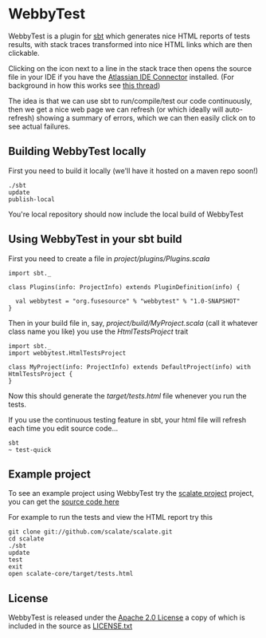 WebbyTest
=========

WebbyTest is a plugin for [sbt]() which generates nice HTML reports of tests results, with stack traces transformed
into nice HTML links which are then clickable.

Clicking on the icon next to a line in the stack trace then opens the
source file in your IDE if you have the [Atlassian IDE Connector](http://www.atlassian.com/software/ideconnector/) installed. (For background in how this works see [this thread](http://www.jetbrains.net/devnet/message/5254292#5254292))

The idea is that we can use sbt to run/compile/test our code continuously, then we get a nice web page we can refresh (or which ideally will auto-refresh) showing a summary of errors, which we can then easily click on to see actual failures.

Building WebbyTest locally
--------------------------

First you need to build it locally (we'll have it hosted on a maven repo soon!)

    ./sbt
    update
    publish-local

You're local repository should now include the local build of WebbyTest


Using WebbyTest in your sbt build
---------------------------------

First you need to create a file in *project/plugins/Plugins.scala*


    import sbt._

    class Plugins(info: ProjectInfo) extends PluginDefinition(info) {

      val webbytest = "org.fusesource" % "webbytest" % "1.0-SNAPSHOT"
    }

Then in your build file in, say, *project/build/MyProject.scala* (call it whatever class name you like) you use the *HtmlTestsProject* trait


    import sbt._
    import webbytest.HtmlTestsProject

    class MyProject(info: ProjectInfo) extends DefaultProject(info) with HtmlTestsProject {
    }

    
Now this should generate the *target/tests.html* file whenever you run the tests.

If you use the continuous testing feature in sbt, your html file will refresh each time you edit source code...

    sbt
    ~ test-quick


Example project
---------------

To see an example project using WebbyTest try the [scalate project](http://scalate.fusesource.org/) project, you can get the [source code here](http://scalate.fusesource.org/source.html)

For example to run the tests and view the HTML report try this

    git clone git://github.com/scalate/scalate.git
    cd scalate
    ./sbt
    update
    test
    exit
    open scalate-core/target/tests.html


License
-------

WebbyTest is released under the [Apache 2.0 License](http://www.apache.org/licenses/LICENSE-2.0) 
a copy of which is included in the source as [LICENSE.txt](http://github.com/jstrachan/webbytest/blob/master/LICENSE.txt)



